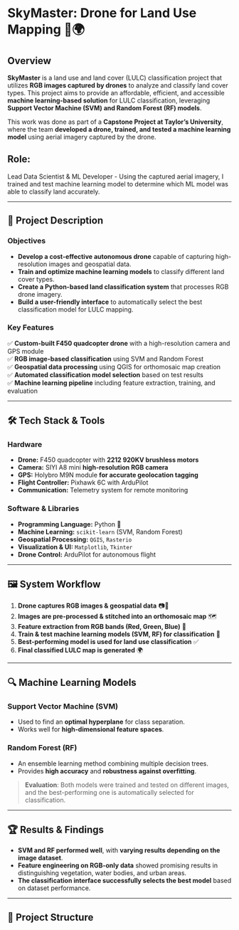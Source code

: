 # SkyMaster: Drone for Land Use Mapping 🚀🌍

## Overview
**SkyMaster** is a land use and land cover (LULC) classification project that utilizes **RGB images captured by drones** to analyze and classify land cover types. This project aims to provide an affordable, efficient, and accessible **machine learning-based solution** for LULC classification, leveraging **Support Vector Machine (SVM) and Random Forest (RF) models**.

This work was done as part of a **Capstone Project at Taylor’s University**, where the team **developed a drone, trained, and tested a machine learning model** using aerial imagery captured by the drone.

## Role:
Lead Data Scientist & ML Developer - Using the captured aerial imagery, I trained and test machine learning model to determine which ML model was able to classify land accurately.

---

## 📌 Project Description
### **Objectives**
- **Develop a cost-effective autonomous drone** capable of capturing high-resolution images and geospatial data.
- **Train and optimize machine learning models** to classify different land cover types.
- **Create a Python-based land classification system** that processes RGB drone imagery.
- **Build a user-friendly interface** to automatically select the best classification model for LULC mapping.

### **Key Features**
✅ **Custom-built F450 quadcopter drone** with a high-resolution camera and GPS module  
✅ **RGB image-based classification** using SVM and Random Forest  
✅ **Geospatial data processing** using QGIS for orthomosaic map creation  
✅ **Automated classification model selection** based on test results  
✅ **Machine learning pipeline** including feature extraction, training, and evaluation  

---

## 🛠️ Tech Stack & Tools
### **Hardware**
- **Drone:** F450 quadcopter with **2212 920KV brushless motors**
- **Camera:** SIYI A8 mini **high-resolution RGB camera**
- **GPS:** Holybro M9N module **for accurate geolocation tagging**
- **Flight Controller:** Pixhawk 6C with ArduPilot
- **Communication:** Telemetry system for remote monitoring

### **Software & Libraries**
- **Programming Language:** Python 🐍
- **Machine Learning:** `scikit-learn` (SVM, Random Forest)
- **Geospatial Processing:** `QGIS`, `Rasterio`
- **Visualization & UI:** `Matplotlib`, `Tkinter`
- **Drone Control:** ArduPilot for autonomous flight

---

## 🖼️ System Workflow
1. **Drone captures RGB images & geospatial data** 📷📡
2. **Images are pre-processed & stitched into an orthomosaic map** 🗺️
3. **Feature extraction from RGB bands (Red, Green, Blue)** 🎨
4. **Train & test machine learning models (SVM, RF) for classification** 🤖
5. **Best-performing model is used for land use classification** ✅
6. **Final classified LULC map is generated** 🌍

---

## 🔍 Machine Learning Models
### **Support Vector Machine (SVM)**
- Used to find an **optimal hyperplane** for class separation.
- Works well for **high-dimensional feature spaces**.

### **Random Forest (RF)**
- An ensemble learning method combining multiple decision trees.
- Provides **high accuracy** and **robustness against overfitting**.

> **Evaluation**: Both models were trained and tested on different images, and the best-performing one is automatically selected for classification.

---

## 🏆 Results & Findings
- **SVM and RF performed well**, with **varying results depending on the image dataset**.
- **Feature engineering on RGB-only data** showed promising results in distinguishing vegetation, water bodies, and urban areas.
- **The classification interface successfully selects the best model** based on dataset performance.

---

## 📂 Project Structure

